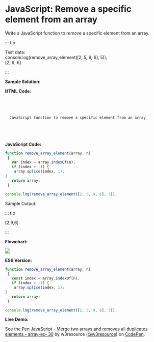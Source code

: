 # JavaScript: Remove a specific element from an array

Write a JavaScript function to remove a specific element from an array.

::: tip

Test data:  
console.log(remove\_array\_element(\[2, 5, 9, 6\], 5));  
\[2, 9, 6\]

:::

**Sample Solution**:

**HTML Code:**

```html



  
  JavaScript function to remove a specific element from an array






```

**JavaScript Code:**

```javascript
function remove_array_element(array, n)
 {
   var index = array.indexOf(n);
   if (index > -1) {
    array.splice(index, 1);
}
   return array;
 }

console.log(remove_array_element([2, 5, 9, 6], 5));

```

Sample Output:

::: tip

\[2,9,6\]

:::

**Flowchart:**

![](https://www.w3resource.com/w3r_images/javascript-array-exercise-31.png)  

**ES6 Version:**

```javascript
function remove_array_element(array, n)
 {
   const index = array.indexOf(n);
   if (index > -1) {
    array.splice(index, 1);
}
   return array;
 }

console.log(remove_array_element([2, 5, 9, 6], 5));

```

**Live Demo:**

  

<section class="expand-codepen"><p data-height="380" data-theme-id="dark" data-slug-hash="NagGNb" data-default-tab="js,result" data-user="w3resource" data-embed-version="2" data-pen-title="JavaScript -  Merge two arrays and removes all duplicates elements - array-ex- 30" data-editable="true" class="codepen">See the Pen <a href="https://codepen.io/w3resource/pen/NagGNb/">JavaScript - Merge two arrays and removes all duplicates elements - array-ex- 30</a> by w3resource (<a href="https://codepen.io/w3resource">@w3resource</a>) on <a href="https://codepen.io">CodePen</a>.</p><codepen></codepen></section>